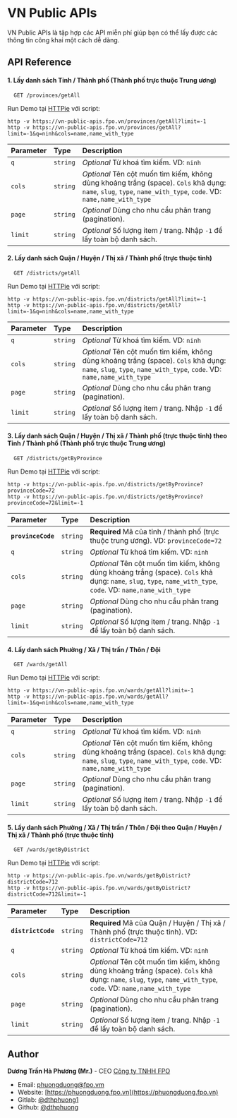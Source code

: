 # VN Public APIs

VN Public APIs là tập hợp các API miễn phí giúp bạn có thể lấy được các thông tin công khai một cách dễ dàng.


## API Reference

#### 1. Lấy danh sách Tỉnh / Thành phố (Thành phố trực thuộc Trung ương)

```
  GET /provinces/getAll
```

Run Demo tại [HTTPie](https://httpie.io/run) với script:
```
http -v https://vn-public-apis.fpo.vn/provinces/getAll?limit=-1
http -v https://vn-public-apis.fpo.vn/provinces/getAll?limit=-1&q=ninh&cols=name,name_with_type
```

| Parameter | Type     | Description                |
| :-------- | :------- | :------------------------- |
| `q` | `string` | _Optional_ Từ khoá tìm kiếm. VD: `ninh` |
| `cols` | `string` | _Optional_ Tên cột muốn tìm kiếm, không dùng khoảng trắng (space). `Cols` khả dụng: `name`, `slug`, `type`, `name_with_type`, `code`. VD: `name,name_with_type` |
| `page` | `string` | _Optional_ Dùng cho nhu cầu phân trang (pagination). |
| `limit` | `string` | _Optional_ Số lượng item / trang. Nhập `-1` để lấy toàn bộ danh sách. |

#### 2. Lấy danh sách Quận / Huyện / Thị xã / Thành phố (trực thuộc tỉnh)

```
  GET /districts/getAll
```

Run Demo tại [HTTPie](https://httpie.io/run) với script:
```
http -v https://vn-public-apis.fpo.vn/districts/getAll?limit=-1
http -v https://vn-public-apis.fpo.vn/districts/getAll?limit=-1&q=ninh&cols=name,name_with_type
```

| Parameter | Type     | Description                |
| :-------- | :------- | :------------------------- |
| `q` | `string` | _Optional_ Từ khoá tìm kiếm. VD: `ninh` |
| `cols` | `string` | _Optional_ Tên cột muốn tìm kiếm, không dùng khoảng trắng (space). `Cols` khả dụng: `name`, `slug`, `type`, `name_with_type`, `code`. VD: `name,name_with_type` |
| `page` | `string` | _Optional_ Dùng cho nhu cầu phân trang (pagination). |
| `limit` | `string` | _Optional_ Số lượng item / trang. Nhập `-1` để lấy toàn bộ danh sách. |

#### 3. Lấy danh sách Quận / Huyện / Thị xã / Thành phố (trực thuộc tỉnh) theo Tỉnh / Thành phố (Thành phố trực thuộc Trung ương)

```
  GET /districts/getByProvince
```

Run Demo tại [HTTPie](https://httpie.io/run) với script:
```
http -v https://vn-public-apis.fpo.vn/districts/getByProvince?provinceCode=72
http -v https://vn-public-apis.fpo.vn/districts/getByProvince?provinceCode=72&limit=-1
```

| Parameter | Type     | Description                |
| :-------- | :------- | :------------------------- |
| **`provinceCode`** | `string` | **Required** Mã của tỉnh / thành phố (trực thuộc trung ương). VD: `provinceCode=72` |
| `q` | `string` | _Optional_ Từ khoá tìm kiếm. VD: `ninh` |
| `cols` | `string` | _Optional_ Tên cột muốn tìm kiếm, không dùng khoảng trắng (space). `Cols` khả dụng: `name`, `slug`, `type`, `name_with_type`, `code`. VD: `name,name_with_type` |
| `page` | `string` | _Optional_ Dùng cho nhu cầu phân trang (pagination). |
| `limit` | `string` | _Optional_ Số lượng item / trang. Nhập `-1` để lấy toàn bộ danh sách. |

#### 4. Lấy danh sách Phường / Xã / Thị trấn / Thôn / Đội

```
  GET /wards/getAll
```

Run Demo tại [HTTPie](https://httpie.io/run) với script:
```
http -v https://vn-public-apis.fpo.vn/wards/getAll?limit=-1
http -v https://vn-public-apis.fpo.vn/wards/getAll?limit=-1&q=ninh&cols=name,name_with_type
```

| Parameter | Type     | Description                |
| :-------- | :------- | :------------------------- |
| `q` | `string` | _Optional_ Từ khoá tìm kiếm. VD: `ninh` |
| `cols` | `string` | _Optional_ Tên cột muốn tìm kiếm, không dùng khoảng trắng (space). `Cols` khả dụng: `name`, `slug`, `type`, `name_with_type`, `code`. VD: `name,name_with_type` |
| `page` | `string` | _Optional_ Dùng cho nhu cầu phân trang (pagination). |
| `limit` | `string` | _Optional_ Số lượng item / trang. Nhập `-1` để lấy toàn bộ danh sách. |

#### 5. Lấy danh sách Phường / Xã / Thị trấn / Thôn / Đội theo Quận / Huyện / Thị xã / Thành phố (trực thuộc tỉnh)

```
  GET /wards/getByDistrict
```

Run Demo tại [HTTPie](https://httpie.io/run) với script:
```
http -v https://vn-public-apis.fpo.vn/wards/getByDistrict?districtCode=712
http -v https://vn-public-apis.fpo.vn/wards/getByDistrict?districtCode=712&limit=-1
```

| Parameter | Type     | Description                |
| :-------- | :------- | :------------------------- |
| **`districtCode`** | `string` | **Required** Mã của Quận / Huyện / Thị xã / Thành phố (trực thuộc tỉnh). VD: `districtCode=712` |
| `q` | `string` | _Optional_ Từ khoá tìm kiếm. VD: `ninh` |
| `cols` | `string` | _Optional_ Tên cột muốn tìm kiếm, không dùng khoảng trắng (space). `Cols` khả dụng: `name`, `slug`, `type`, `name_with_type`, `code`. VD: `name,name_with_type` |
| `page` | `string` | _Optional_ Dùng cho nhu cầu phân trang (pagination). |
| `limit` | `string` | _Optional_ Số lượng item / trang. Nhập `-1` để lấy toàn bộ danh sách. |

## Author
**Dương Trần Hà Phương (Mr.)** - CEO [Công ty TNHH FPO](https://fpo.vn)
- Email: [phuongduong@fpo.vm](mailto:phuongduong@fpo.vm)
- Website: [https://phuongduong.fpo.vn](https://phuongduong.fpo.vn)
- Gitlab: [@dthphuong1](https://gitlab.com/dthphuong1)
- Github: [@dthphuong](https://github.com/dthphuong)

